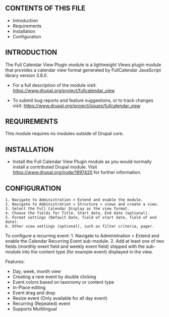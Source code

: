
CONTENTS OF THIS FILE
---------------------

 * Introduction
 * Requirements
 * Installation
 * Configuration


INTRODUCTION
------------

The Full Calendar View Plugin module is a lightweight Views plugin module that
provides a calendar view format generated by FullCalendar JavaScript library
version 3.8.0.

 * For a full description of the module visit:
   https://www.drupal.org/project/fullcalendar_view

 * To submit bug reports and feature suggestions, or to track changes visit:
   https://www.drupal.org/project/issues/fullcalendar_view


REQUIREMENTS
------------

This module requires no modules outside of Drupal core.


INSTALLATION
------------

 * Install the Full Calendar View Plugin module as you would normally install a
   contributed Drupal module. Visit https://www.drupal.org/node/1897420 for
   further information.


CONFIGURATION
-------------

    1. Navigate to Administration > Extend and enable the module.
    2. Navigate to Administration > Structure > views and create a view.
    3. Select the Full Calendar Display as the view format.
    4. Choose the fields for Title, Start date, End date (optional).
    5. Format settings (Default Date, field of start date, field of end date).
    6. Other view settings (optional), such as filter criteria, pager.

To configure a recurring event:
    1. Navigate to Administration > Extend and enable the Calendar Recurring
       Event sub-module.
    2. Add at least one of two fields (monthly event field and weekly event
       field) shipped with the sub-module into the content type (for example
       event) displayed in the view.

Features:

 * Day, week, month view
 * Creating a new event by double clicking
 * Event colors based on taxonomy or content type
 * In-Place editing
 * Event drag and drop
 * Resize event (Only available for all day event)
 * Recurring (Repeated) event
 * Supports Multilingual
